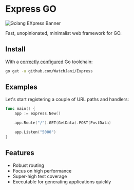 # Express GO

![Golang EXpress Banner](https://www.educative.io/v2api/editorpage/5143839726108672/image/5395289693749248)

Fast, unopinionated, minimalist web framework for GO.


## Install

With a [correctly configured](https://golang.org/doc/install#testing) Go toolchain:

```sh
go get -u github.com/WatchJani/Express
```


## Examples

Let's start registering a couple of URL paths and handlers:

```go
func main() {
    app := express.New()

    app.Route("/").GET(GetData).POST(PostData)

    app.Listen("5000")
}
```

## Features

  * Robust routing
  * Focus on high performance
  * Super-high test coverage
  * Executable for generating applications quickly
